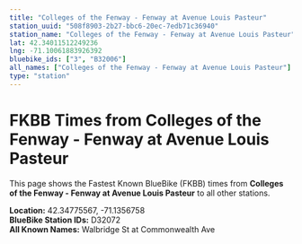 ```yaml
---
title: "Colleges of the Fenway - Fenway at Avenue Louis Pasteur"
station_uuid: "508f8903-2b27-bbc6-20ec-7edb71c36940"
station_name: "Colleges of the Fenway - Fenway at Avenue Louis Pasteur"
lat: 42.34011512249236
lng: -71.10061883926392
bluebike_ids: ["3", "B32006"]
all_names: ["Colleges of the Fenway - Fenway at Avenue Louis Pasteur"]
type: "station"
---
```


# FKBB Times from Colleges of the Fenway - Fenway at Avenue Louis Pasteur

This page shows the Fastest Known BlueBike (FKBB) times from **Colleges of the Fenway - Fenway at Avenue Louis Pasteur** to all other stations.

**Location:** 42.34775567, -71.1356758  
**BlueBike Station IDs:** D32072  
**All Known Names:** Walbridge St at Commonwealth Ave

